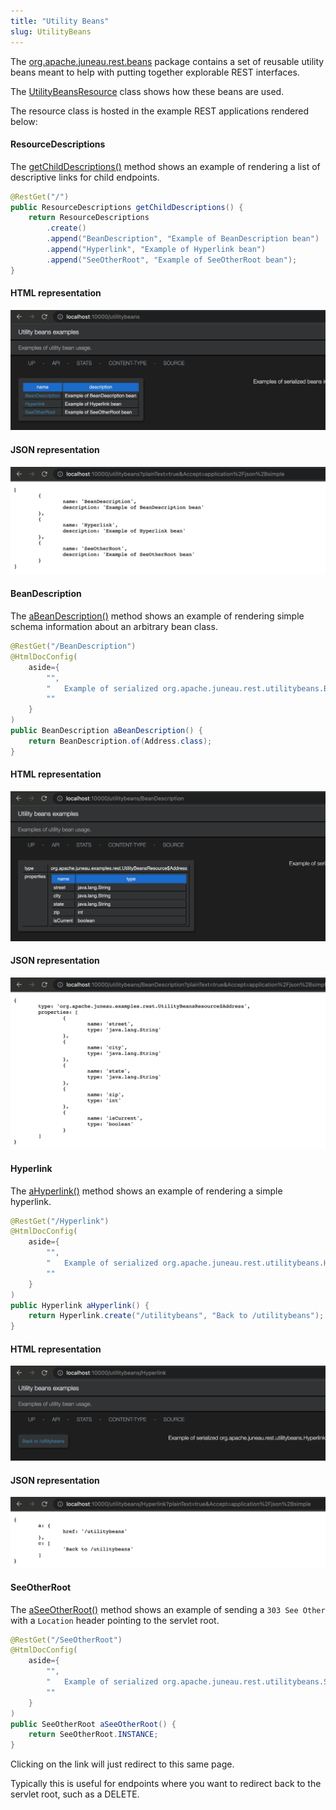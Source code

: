 ```yaml
---
title: "Utility Beans"
slug: UtilityBeans
---
```


The <a href="/site/apidocs/org/apache/juneau/rest/beans/package-summary.html" target="_blank">org.apache.juneau.rest.beans</a> package contains a set of reusable utility beans meant to
help with putting together explorable REST interfaces.

The <a href="/site/apidocs/org/apache/juneau/examples/rest/UtilityBeansResource.html" target="_blank">UtilityBeansResource</a> class shows how these
beans are used.

The resource class is hosted in the example REST applications rendered below:

#### ResourceDescriptions

The <a href="/site/apidocs/org/apache/juneau/examples/rest/UtilityBeansResource.html#getChildDescriptions()" target="_blank">getChildDescriptions()</a> method shows an example of rendering a list of descriptive links for child endpoints.

```java
@RestGet("/")
public ResourceDescriptions getChildDescriptions() {
    return ResourceDescriptions
        .create()
        .append("BeanDescription", "Example of BeanDescription bean")
        .append("Hyperlink", "Example of Hyperlink bean")
        .append("SeeOtherRoot", "Example of SeeOtherRoot bean");
}
```

#### HTML representation

![Utility Beans HTML](/img/doc-files/jrs.UtilityBeans.png)

#### JSON representation

![Utility Beans JSON](/img/doc-files/jrs.UtilityBeans.json.png)

#### BeanDescription

The <a href="/site/apidocs/org/apache/juneau/examples/rest/UtilityBeansResource.html#aBeanDescription()" target="_blank">aBeanDescription()</a>
method shows an example of rendering simple schema information about an arbitrary bean class.

```java
@RestGet("/BeanDescription")
@HtmlDocConfig(
    aside={
        "",
        "	Example of serialized org.apache.juneau.rest.utilitybeans.BeanDescription bean.",
        ""
    }
)
public BeanDescription aBeanDescription() {
    return BeanDescription.of(Address.class);
}
```

#### HTML representation

![Bean Description HTML](/img/doc-files/jrs.UtilityBeans.BeanDescription.png)

#### JSON representation

![Bean Description JSON](/img/doc-files/jrs.UtilityBeans.BeanDescription.json.png)

#### Hyperlink

The <a href="/site/apidocs/org/apache/juneau/examples/rest/UtilityBeansResource.html#aHyperlink()" target="_blank">aHyperlink()</a> method shows an
example of rendering a simple hyperlink.

```java
@RestGet("/Hyperlink")
@HtmlDocConfig(
    aside={
        "",
        "	Example of serialized org.apache.juneau.rest.utilitybeans.Hyperlink bean.",
        ""
    }
)
public Hyperlink aHyperlink() {
    return Hyperlink.create("/utilitybeans", "Back to /utilitybeans");
}
```

#### HTML representation

![Hyperlink HTML](/img/doc-files/jrs.UtilityBeans.Hyperlink.png)

#### JSON representation

![Hyperlink JSON](/img/doc-files/jrs.UtilityBeans.Hyperlink.json.png)

#### SeeOtherRoot

The <a href="/site/apidocs/org/apache/juneau/examples/rest/UtilityBeansResource.html#aSeeOtherRoot()" target="_blank">aSeeOtherRoot()</a> method
shows an example of sending a `303 See Other` with a `Location` header pointing to the servlet root.

```java
@RestGet("/SeeOtherRoot")
@HtmlDocConfig(
    aside={
        "",
        "	Example of serialized org.apache.juneau.rest.utilitybeans.SeeOtherRoot bean.",
        ""
    }
)
public SeeOtherRoot aSeeOtherRoot() {
    return SeeOtherRoot.INSTANCE;
}
```

Clicking on the link will just redirect to this same page.

Typically this is useful for endpoints where you want to redirect back to the servlet root, such as a DELETE.
